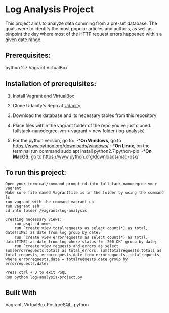 <h1>Log Analysis Project</h1>

This project aims to analyze data comming from a pre-set database. The goals were to identify the most popular articles and authors, as well as pinpoint the day where most of the HTTP request errors happened within a given date range.

<h2>Prerequisites: </h2>
	python 2.7
	Vagrant
	VirtualBox

<h2>Installation of prerequisites:</h2>
	
1. Install Vagrant and VirtualBox
2. Clone Udacity's Repo at [Udacity](https://d17h27t6h515a5.cloudfront.net/topher/2016/August/57b5f748_newsdata/newsdata.zip "Udacity Fullstack-Nanodegree-VM")
3. Download the database and its necessary tables from this repository
4. Place files within the vagrant folder of the repo you've just cloned. fullstack-nanodegree-vm > vagrant > new folder (log-analysis)

5. For the python version, go to:
⋅⋅***On Windows**, go to https://www.python.org/downloads/windows/
⋅⋅***On Linux**, on the terminal run command sudo apt install python2.7 python-pip
⋅⋅***On MacOS**, go to https://www.python.org/downloads/mac-osx/

<h2>To run this project:</h2>
	
	Open your terminal/command prompt cd into fullstack-nanodegree-vm > vagrant
	Make sure file named Vagrantfile is in the folder by using the command ls
	run vagrant with the command vagrant up
	run vagrant ssh
	cd into folder /vagrant/log-analysis
	
	Creating necessary views: 
		run psql -d news
		run `create view totalrequests as select count(*) as total, date(TIME) as date from log group by date;`
		run `create view errorrequests as select count(*) as total, date(TIME) as date from log where status != '200 OK' group by date;`
		run `create view requests_and_errors as select sum(errorrequests.total) as total_errors, sum(totalrequests.total) as total_requests, errorrequests.date from errorrequests, totalrequests where errorrequests.date = totalrequests.date group by errorrequests.date;` 

	Press ctrl + D to exit PSQL
	Run python log-analysis-project.py

<h2>Built With</h2>
	Vagrant, VirtualBox
	PostgreSQL, python

